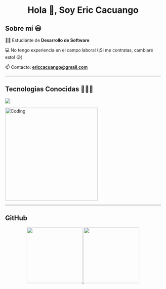 <h1 align="center">Hola 👋, Soy Eric Cacuango</h1>

<h2>Sobre mí 😃</h2>
<!--Intro start-->

<p align="left">
🧑‍🎓 Estudiante de <strong>Desarrollo de Software</strong>

💻 No tengo experiencia en el campo laboral (¡Si me contratas, cambiaré esto! 😜)

📫 Contacto: <strong>ericcacuango@gmail.com</strong>
<!--Intro end-->
</p>
<hr>
<h2 align="left">Tecnologias Conocidas 👨🏻‍💻</h2>
<p align="left">
  <a href="https://skillicons.dev">
    <img src="https://skillicons.dev/icons?i=py,java,js,css,html,mysql,sqlite,django,fastapi,flask,git,github,postman,vscode,bootstrap" />
  </a>
</p>

<img align="center" alt="Coding" width="300" src="https://i.pinimg.com/originals/81/17/8b/81178b47a8598f0c81c4799f2cdd4057.gif">
<hr>
<h2>GitHub</h2>

<p align="center">
<a href="https://github.com/EricJoel-code">
  <img height="180em" src="https://github-readme-stats-eight-theta.vercel.app/api?username=EricJoel-code&show_icons=true&theme=algolia&include_all_commits=true&count_private=true"/>
  <img height="180em" src="https://github-readme-stats-eight-theta.vercel.app/api/top-langs/?username=EricJoel-code&layout=compact&langs_count=8&theme=algolia"/>
</a>
</p>
